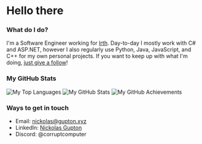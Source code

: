# Hello there

### What do I do?

I'm a Software Engineer working for [Irth](https://www.irth.com). Day-to-day I mostly work with C# and ASP.NET, however I also regularly use Python, Java, JavaScript, and C++ for my own personal projects. If you want to keep up with what I'm doing, [just give a follow](https://github.com/users/follow?target=CorruptComputer)!

### My GitHub Stats

![My Top Languages](https://github-readme-stats.vercel.app/api/top-langs/?username=CorruptComputer&count_private=true&show_icons=true&theme=onedark)
![My GitHub Stats](https://github-readme-stats.vercel.app/api?username=CorruptComputer&count_private=true&show_icons=true&theme=onedark)
![My GitHub Achievements](https://github-profile-trophy.vercel.app/?username=CorruptComputer&theme=onedark)

### Ways to get in touch
- Email: nickolas@gupton.xyz
- LinkedIn: [Nickolas Gupton](https://www.linkedin.com/in/nickolasgupton/)
- Discord: @corruptcomputer
